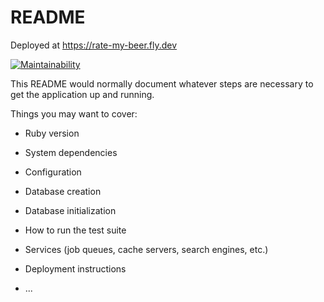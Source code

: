 # README

Deployed at https://rate-my-beer.fly.dev

[![Maintainability](https://api.codeclimate.com/v1/badges/909eda280ba61ac7090e/maintainability)](https://codeclimate.com/github/karvovil/ratebeer/maintainability)

This README would normally document whatever steps are necessary to get the
application up and running.

Things you may want to cover:

* Ruby version

* System dependencies

* Configuration

* Database creation

* Database initialization

* How to run the test suite

* Services (job queues, cache servers, search engines, etc.)

* Deployment instructions

* ...
